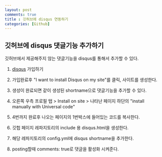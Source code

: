 ```yaml
---
layout: post
comments: true
title : 깃허브에 disqus 연동하기
categories: [Github]
---
```


## 깃허브에 disqus 댓글기능 추가하기

깃허브에서 제공해주지 않는 댓글기능을
disqus를 통해서 추가할 수 있다.

1. [disqus](https://disqus.com/) 가입하기

2. 가입완료후 "I want to install Disqus on my site"를 클릭, 사이트를 생성한다.

3. 생성이 완료되면 같이 생성된 shortname으로 댓글기능을 추가할 수 있다.

4. 오른쪽 우측 프로필 탭 > Install on site > 나타난 페이지 하단의 "install manually with Universal code"

5. 4번까지 완료후 나오는 페이지의 1번박스에 들어있는 코드를 복사한다.

6. 깃헙 페이지 레파지토리의 include 용 disqus.html을 생성한다.

7. 해당 레파지토리의 config.yml에 disqus shortname을 추가한다.

8. posting할때 comments: true로 댓글을 활성화 시켜준다.

